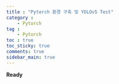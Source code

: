 ```yaml
---
title : "Pytorch 환경 구축 및 YOLOv5 Test"
category :
    - Pytorch
tag :
    - Pytorch
toc : true
toc_sticky: true
comments: true
sidebar_main: true
---
```


**Ready**